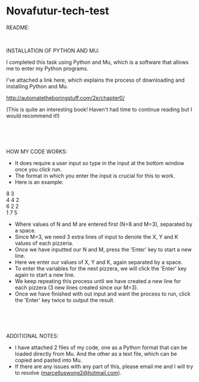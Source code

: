 # Novafutur-tech-test

README:

<br />


INSTALLATION OF PYTHON AND MU:

I completed this task using Python and Mu, which is a software that allows me to enter my Python programs.

I've attached a link here, which explains the process of downloading and installing Python and Mu.

http://automatetheboringstuff.com/2e/chapter0/

(This is quite an interesting book! Haven't had time to continue reading but I would recommend it!)

<br />
<br />
<br />

HOW MY CODE WORKS:

- It does require a user input so type in the input at the bottom window once you click run.
- The format in which you enter the input is crucial for this to work.
- Here is an example:

8 3 <br />
4 4 2 <br />
6 2 2 <br />
1 7 5 <br />


- Where values of N and M are entered first (N=8 and M=3), separated by a space.
- Since M=3, we need 3 extra lines of input to denote the X, Y and K values of each pizzeria.
- Once we have inputted our N and M, press the 'Enter' key to start a new line.
- Here we enter our values of X, Y and K, again separated by a space.
- To enter the variables for the next pizzera, we will click the 'Enter' key again to start a new line.
- We keep repeating this process until we have created a new line for each pizzera (3 new lines created since our M=3).
- Once we have finished with out input and want the process to run, click the 'Enter' key twice to output the result.

<br />
<br />
<br />

ADDITIONAL NOTES:

- I have attached 2 files of my code, one as a Python format that can be loaded directly from Mu. And the other as a text file, which can be copied and pasted into Mu.
- If there are any issues with any part of this, please email me and I will try to resolve (marcelluswong2@hotmail.com).
